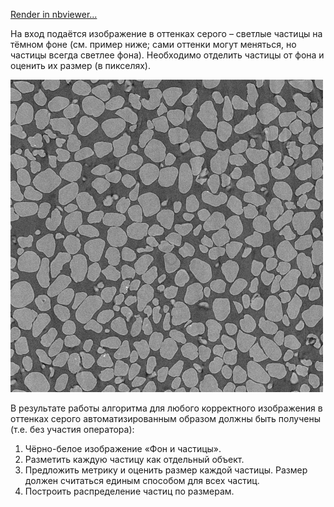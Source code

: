 [Render in nbviewer...](https://nbviewer.jupyter.org/github/alelyya/slb/blob/master/v1/v1.ipynb?flush_cache=true)

На вход подаётся изображение в оттенках серого – светлые частицы на тёмном фоне (см. пример ниже; сами оттенки могут меняться, но частицы всегда светлее фона). Необходимо отделить частицы от фона и оценить их размер (в пикселях).

<img src="https://raw.githubusercontent.com/alelyya/slb/master/v1/0.png" width="500" height="500">

В результате работы алгоритма для любого корректного изображения в оттенках серого автоматизированным образом должны быть получены (т.е. без участия оператора):
1) Чёрно-белое изображение «Фон и частицы».
2) Разметить каждую частицу как отдельный объект.
3) Предложить метрику и оценить размер каждой частицы. Размер должен считаться единым способом для всех частиц.
4) Построить распределение частиц по размерам.
